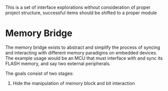 This is a set of interface explorations without consideration of proper project structure, successful items should be shifted to a proper module

# Memory Bridge

The memory bridge exists to abstract and simplify the process of syncing and interacting with different memory paradigms on embedded devices. The example usage would be an MCU that must interface with and sync its FLASH memory, and say two external peripherals.

The goals consist of two stages:

1. Hide the manipulation of memory block and bit interaction